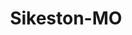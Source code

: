 ---
title: Sikeston-MO
slug: sikeston-mo
f_state:
- cms/state/missouri.md
f_locations:
- cms/payday-loan/cash-country-6949.md
- cms/payday-loan/cash-n-go-9039.md
- cms/payday-loan/check-into-cash-12179.md
- cms/payday-loan/check-into-cash-of-missouri-13464.md
- cms/payday-loan/lendnation-20328.md
- cms/payday-loan/national-cash-advance-22539.md
- cms/payday-loan/quick-cash-inc-25088.md
- cms/payday-loan/title-cash-27768.md
- cms/payday-loan/tri-county-quick-cash-crt-svc-27933.md
updated-on: '2024-05-30T13:41:28.615Z'
created-on: '2024-05-30T13:41:28.615Z'
published-on: '2024-05-30T13:54:32.469Z'
f_city: Sikeston
layout: '[city].html'
tags: city
---